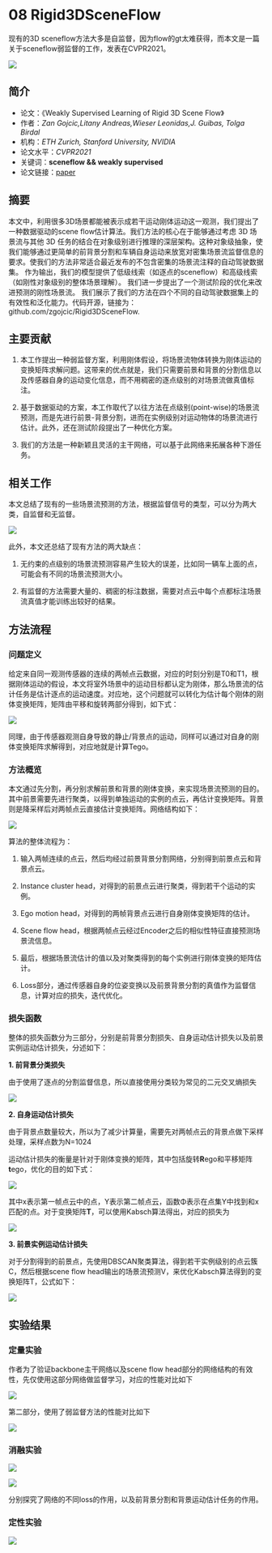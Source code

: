 # 08 Rigid3DSceneFlow



现有的3D sceneflow方法大多是自监督，因为flow的gt太难获得，而本文是一篇关于sceneflow弱监督的工作，发表在CVPR2021。

<!--more-->

![](https://pictures-1309138036.cos.ap-nanjing.myqcloud.com/img/20220326160916.png)


## 简介

-   论文：《Weakly Supervised Learning of Rigid 3D Scene Flow》
-   作者：_Zan Gojcic,Litany Andreas,Wieser Leonidas,J. Guibas, Tolga Birdal_
-   机构：_ETH Zurich, Stanford University, NVIDIA_
-   论文水平：_CVPR2021_
-   关键词：**sceneflow && weakly supervised**
-   论文链接：[paper](https://openaccess.thecvf.com/content/CVPR2021/papers/Gojcic_Weakly_Supervised_Learning_of_Rigid_3D_Scene_Flow_CVPR_2021_paper.pdf) 


## 摘要

本文中，利用很多3D场景都能被表示成若干运动刚体运动这一观测，我们提出了一种数据驱动的scene flow估计算法。我们方法的核心在于能够通过考虑 3D 场景流与其他 3D 任务的结合在对象级别进行推理的深层架构。这种对象级抽象，使我们能够通过更简单的前背景分割和车辆自身运动来放宽对密集场景流监督信息的要求。使我们的方法非常适合最近发布的不包含密集的场景流注释的自动驾驶数据集。 作为输出，我们的模型提供了低级线索（如逐点的sceneflow）和高级线索（如刚性对象级别的整体场景理解）。 我们进一步提出了一个测试阶段的优化来改进预测的刚性场景流。 我们展示了我们的方法在四个不同的自动驾驶数据集上的有效性和泛化能力。代码开源，链接为：github.com/zgojcic/Rigid3DSceneFlow.

## 主要贡献

1.  本工作提出一种弱监督方案，利用刚体假设，将场景流物体转换为刚体运动的变换矩阵求解问题。这带来的优点就是，我们只需要前景和背景的分割信息以及传感器自身的运动变化信息，而不用稠密的逐点级别的对场景流做真值标注。
    
2.  基于数据驱动的方案，本工作取代了以往方法在点级别(point-wise)的场景流预测，而是先进行前景-背景分割，进而在实例级别对运动物体的场景流进行估计。此外，还在测试阶段提出了一种优化方案。
    
3.  我们的方法是一种新颖且灵活的主干网络，可以基于此网络来拓展各种下游任务。

## 相关工作

本文总结了现有的一些场景流预测的方法，根据监督信号的类型，可以分为两大类，自监督和无监督。

![](https://pictures-1309138036.cos.ap-nanjing.myqcloud.com/img/20220326160930.png)


此外，本文还总结了现有方法的两大缺点：

1.  无约束的点级别的场景流预测容易产生较大的误差，比如同一辆车上面的点，可能会有不同的场景流预测大小。
    
2.  有监督的方法需要大量的、稠密的标注数据，需要对点云中每个点都标注场景流真值才能训练出较好的结果。

## 方法流程

### 问题定义

给定来自同一观测传感器的连续的两帧点云数据，对应的时刻分别是T0和T1，根据刚体运动的假设，本文将室外场景中的运动目标都认定为刚体，那么场景流的估计任务是估计逐点的运动速度。对应地，这个问题就可以转化为估计每个刚体的刚体变换矩阵，矩阵由平移和旋转两部分得到，如下式：

![](https://pictures-1309138036.cos.ap-nanjing.myqcloud.com/img/20220326161024.png)

同理，由于传感器观测自身导致的静止/背景点的运动，同样可以通过对自身的刚体变换矩阵求解得到，对应地就是计算Tego。

### 方法概览

本文通过先分割，再分别求解前景和背景的刚体变换，来实现场景流预测的目的。其中前景需要先进行聚类，以得到单独运动的实例的点云，再估计变换矩阵。背景则是降采样后对两帧点云直接估计变换矩阵。网络结构如下：

![](https://pictures-1309138036.cos.ap-nanjing.myqcloud.com/img/20220326161118.png)


算法的整体流程为：

1.  输入两帧连续的点云，然后均经过前景背景分割网络，分别得到前景点云和背景点云。
    
2.  Instance cluster head，对得到的前景点云进行聚类，得到若干个运动的实例。
    
3.  Ego motion head，对得到的两帧背景点云进行自身刚体变换矩阵的估计。
    
4.  Scene flow head，根据两帧点云经过Encoder之后的相似性特征直接预测场景流信息。
    
5.  最后，根据场景流估计的值以及对聚类得到的每个实例进行刚体变换的矩阵估计。
    
6.  Loss部分，通过传感器自身的位姿变换以及前景背景分割的真值作为监督信息，计算对应的损失，迭代优化。

### 损失函数

整体的损失函数分为三部分，分别是前背景分割损失、自身运动估计损失以及前景实例运动估计损失，分述如下：

**1. 前背景分类损失**

由于使用了逐点的分割监督信息，所以直接使用分类较为常见的二元交叉熵损失

![](https://pictures-1309138036.cos.ap-nanjing.myqcloud.com/img/20220326161219.png)

**2. 自身运动估计损失**

由于背景点数量较大，所以为了减少计算量，需要先对两帧点云的背景点做下采样处理，采样点数为N=1024

运动估计损失的衡量是针对于刚体变换的矩阵，其中包括旋转**R**ego和平移矩阵**t**ego，优化的目的如下式：

![](https://pictures-1309138036.cos.ap-nanjing.myqcloud.com/img/20220326161242.png)

其中x表示第一帧点云中的点，Y表示第二帧点云，函数Φ表示在点集Y中找到和x匹配的点。对于变换矩阵**T**，可以使用Kabsch算法得出，对应的损失为

![](https://pictures-1309138036.cos.ap-nanjing.myqcloud.com/img/20220326161302.png)

**3. 前景实例运动估计损失**

对于分割得到的前景点，先使用DBSCAN聚类算法，得到若干实例级别的点云簇C，然后根据scene flow head输出的场景流预测V，来优化Kabsch算法得到的变换矩阵T，公式如下：

![](https://pictures-1309138036.cos.ap-nanjing.myqcloud.com/img/20220326161323.png)

## 实验结果

### 定量实验

作者为了验证backbone主干网络以及scene flow head部分的网络结构的有效性，先仅使用这部分网络做监督学习，对应的性能对比如下

![](https://pictures-1309138036.cos.ap-nanjing.myqcloud.com/img/20220326161501.png)


第二部分，使用了弱监督方法的性能对比如下

![](https://pictures-1309138036.cos.ap-nanjing.myqcloud.com/img/20220326161512.png)

### 消融实验

![](https://pictures-1309138036.cos.ap-nanjing.myqcloud.com/img/20220326161551.png)

![](https://pictures-1309138036.cos.ap-nanjing.myqcloud.com/img/20220326161604.png)

分别探究了网络的不同loss的作用，以及前背景分割和背景运动估计任务的作用。

### 定性实验

![](https://pictures-1309138036.cos.ap-nanjing.myqcloud.com/img/20220326161638.png)

